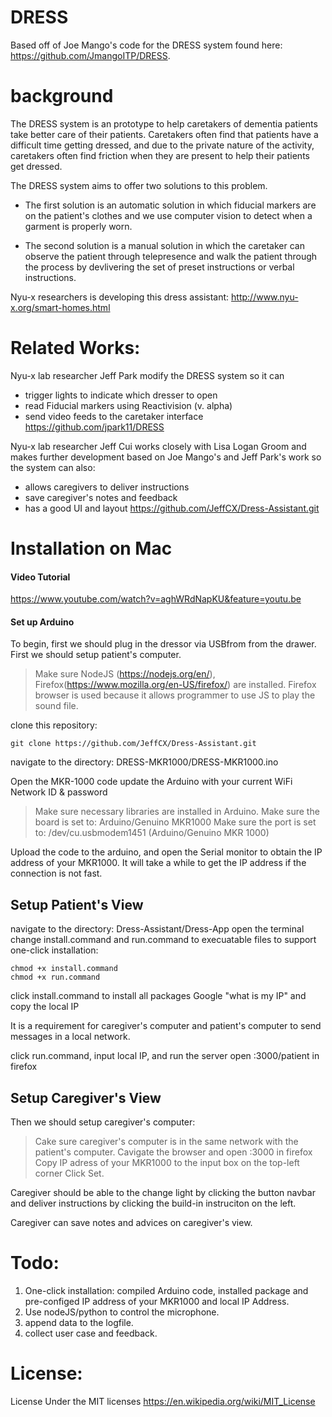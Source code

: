 # DRESS
Based off of Joe Mango's code for the DRESS system found here: https://github.com/JmangoITP/DRESS. 

# background 
The DRESS system is an prototype to help caretakers of dementia patients take better care of their patients. Caretakers often find that patients have a difficult time getting dressed, and due to the private nature of the activity, caretakers often find friction when they are present to help their patients get dressed. 

The DRESS system aims to offer two solutions to this problem.

- The first solution is an automatic solution in which fiducial markers are on the patient's clothes and we use computer vision to detect when a garment is properly worn. 

- The second solution is a manual solution in which the caretaker can observe the patient through telepresence and walk the patient through the process by devlivering the set of preset instructions or verbal instructions.

Nyu-x researchers is developing this dress assistant:
http://www.nyu-x.org/smart-homes.html
 
# Related Works:
 Nyu-x lab researcher Jeff Park modify the DRESS system so it can 
* trigger lights to indicate which dresser to open
* read Fiducial markers using Reactivision (v. alpha)
* send video feeds to the caretaker interface 
https://github.com/jpark11/DRESS

Nyu-x lab researcher Jeff Cui works closely with Lisa Logan Groom and makes further development based on Joe Mango's and Jeff Park's work so the system can also:
* allows caregivers to deliver instructions 
* save caregiver's notes and feedback
* has a good UI and layout
https://github.com/JeffCX/Dress-Assistant.git

# Installation on Mac
#### Video Tutorial
https://www.youtube.com/watch?v=aghWRdNapKU&feature=youtu.be

#### Set up Arduino
To begin, first we should plug in the dressor via USBfrom from the drawer.
First we should setup patient's computer. 

> Make sure NodeJS (https://nodejs.org/en/),
> Firefox(https://www.mozilla.org/en-US/firefox/) are installed.
> Firefox browser is used because it allows programmer to use JS to play the sound file. 

clone this repository: 

	git clone https://github.com/JeffCX/Dress-Assistant.git


navigate to the directory: DRESS-MKR1000/DRESS-MKR1000.ino

Open the MKR-1000 code 
update the Arduino with your current WiFi Network ID & password

> Make sure necessary libraries are installed in Arduino.
> Make sure the board is set to: Arduino/Genuino MKR1000
> Make sure the port is set to: /dev/cu.usbmodem1451 (Arduino/Genuino MKR 1000)

Upload the code to the arduino, and open the Serial monitor to obtain the IP address of your MKR1000.
It will take a while to get the IP address if the connection is not fast.

## Setup Patient's View
navigate to the directory: Dress-Assistant/Dress-App
open the terminal
change install.command and run.command to execuatable files to support one-click installation:

	chmod +x install.command
	chmod +x run.command 
	
click install.command to install all packages 
Google "what is my IP" and copy the local IP 

It is a requirement for caregiver's computer and patient's computer to send messages in a local network.

click run.command, input local IP, and run the server
open <LocalIP>:3000/patient in firefox 

## Setup Caregiver's View
Then we should setup caregiver's computer:

> Cake sure caregiver's computer is in the same network with the patient's computer.
> Cavigate the browser and open  <LocalIP>:3000 in firefox
> Copy IP adress of your MKR1000 to the input box on the top-left corner 
Click Set.

Caregiver should be able to the change light by clicking the button navbar and deliver instructions by clicking the build-in instruciton on the left. 

Caregiver can save notes and advices on caregiver's view.

# Todo:
1. One-click installation: compiled Arduino code, installed package and pre-configed IP address of your MKR1000 and local IP Address.
2. Use nodeJS/python to control the microphone.
3. append data to the logfile.
4. collect user case and feedback. 

# License:
License Under the MIT licenses
https://en.wikipedia.org/wiki/MIT_License








